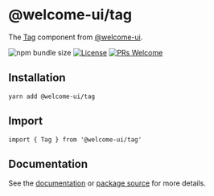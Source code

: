# @welcome-ui/tag

The [Tag](https://welcome-ui.com/components/tag) component from [@welcome-ui](https://welcome-ui.com).

![npm bundle size](https://img.shields.io/bundlephobia/minzip/@welcome-ui/tag) [![License](https://img.shields.io/npm/l/welcome-ui.svg)](https://github.com/WTTJ/welcome-ui/tree/main/LICENSE) [![PRs Welcome](https://img.shields.io/badge/PRs-welcome-mediumspringgreen.svg)](ttps://github.com/WTTJ/welcome-ui/tree/main/CONTRIBUTING.mdx)

## Installation

    yarn add @welcome-ui/tag

## Import

    import { Tag } from '@welcome-ui/tag'

## Documentation

See the [documentation](https://welcome-ui.com/components/tag) or [package source](https://github.com/WTTJ/welcome-ui/tree/main/packages/Tag) for more details.
